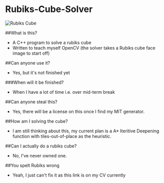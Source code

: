 # Rubiks-Cube-Solver

![Rubiks Cube](https://www.rubiks.com/images/carousel/solve-it-rubiks-cube.png)


##What is this?
- A C++ program to solve a rubiks cube
- Written to teach myself OpenCV (the solver takes a Rubiks cube face image to start off) 

##Can anyone use it?
- Yes, but it's not finished yet

###When will it be finished? 
- When I have a lot of time i.e. over mid-term break

##Can anyone steal this? 
- Yes, there will be a license on this once I find my MIT generator.

##How am I solving the cube? 
- I am still thinking about this, my current plan is a A* Iteritive Deepening function with tiles-out-of-place as the heuristic. 

##Can I actually do a rubiks cube? 
- No, I've never owned one. 

##You spelt Rubiks wrong
- Yeah, I just can't fix it as this link is on my CV currently